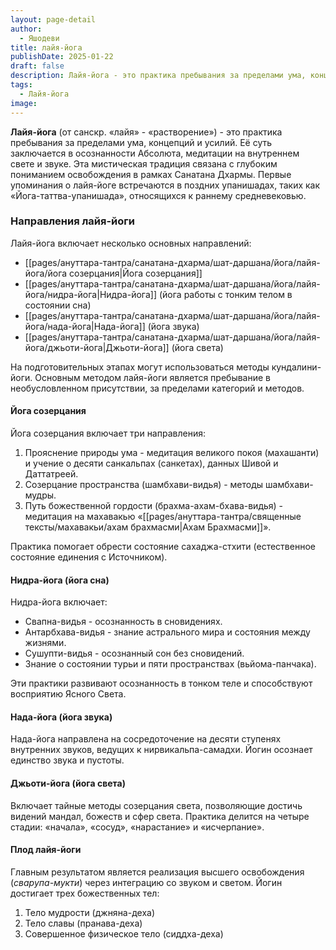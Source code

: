 ```yaml
---
layout: page-detail
author:
  - Яшодеви
title: лайя-йога
publishDate: 2025-01-22
draft: false
description: Лайя-йога - это практика пребывания за пределами ума, концепций и усилий. Её суть заключается в осознанности Абсолюта, медитации на внутреннем свете и звуке. Эта мистическая традиция связана с глубоким пониманием освобождения в рамках Санатана Дхармы.
tags:
  - Лайя-йога
image:
---
```

**Лайя-йога** (от санскр. «лайя» - «растворение») - это практика пребывания за пределами ума, концепций и усилий. Её суть заключается в осознанности Абсолюта, медитации на внутреннем свете и звуке. Эта мистическая традиция связана с глубоким пониманием освобождения в рамках Санатана Дхармы. Первые упоминания о лайя-йоге встречаются в поздних упанишадах, таких как «Йога-таттва-упанишада», относящихся к раннему средневековью.
### Направления лайя-йоги

Лайя-йога включает несколько основных направлений:

- [[pages/ануттара-тантра/санатана-дхарма/шат-даршана/йога/лайя-йога/йога созерцания|Йога созерцания]]
- [[pages/ануттара-тантра/санатана-дхарма/шат-даршана/йога/лайя-йога/нидра-йога|Нидра-йога]] (йога работы с тонким телом в состоянии сна)
- [[pages/ануттара-тантра/санатана-дхарма/шат-даршана/йога/лайя-йога/нада-йога|Нада-йога]] (йога звука)
- [[pages/ануттара-тантра/санатана-дхарма/шат-даршана/йога/лайя-йога/джьоти-йога|Джьоти-йога]] (йога света)  

На подготовительных этапах могут использоваться методы кундалини-йоги. Основным методом лайя-йоги является пребывание в необусловленном присутствии, за пределами категорий и методов.

#### Йога созерцания

Йога созерцания включает три направления:

1. Прояснение природы ума - медитация великого покоя (махашанти) и учение о десяти санкальпах (санкетах), данных Шивой и Даттатреей.
2. Созерцание пространства (шамбхави-видья) - методы шамбхави-мудры.
3. Путь божественной гордости (брахма-ахам-бхава-видья) - медитация на махавакью «[[pages/ануттара-тантра/священные тексты/махавакьи/ахам брахмасми|Ахам Брахмасми]]».  

Практика помогает обрести состояние сахаджа-стхити (естественное состояние единения с Источником).

#### Нидра-йога (йога сна)

Нидра-йога включает:

- Свапна-видья - осознанность в сновидениях.
- Антарбхава-видья - знание астрального мира и состояния между жизнями.
- Сушупти-видья - осознанный сон без сновидений.
- Знание о состоянии турьи и пяти пространствах (вьйома-панчака).  

Эти практики развивают осознанность в тонком теле и способствуют восприятию Ясного Света.

#### Нада-йога (йога звука)

Нада-йога направлена на сосредоточение на десяти ступенях внутренних звуков, ведущих к нирвикальпа-самадхи. Йогин осознает единство звука и пустоты.

#### Джьоти-йога (йога света)

Включает тайные методы созерцания света, позволяющие достичь видений мандал, божеств и сфер света. Практика делится на четыре стадии: «начала», «сосуд», «нарастание» и «исчерпание».

#### Плод лайя-йоги

Главным результатом является реализация высшего освобождения (_сварупа-мукти_) через интеграцию со звуком и светом. Йогин достигает трех божественных тел:

1. Тело мудрости (джняна-деха)
2. Тело славы (пранава-деха)
3. Совершенное физическое тело (сиддха-деха)